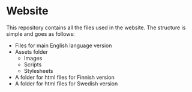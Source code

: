 # Website

This repository contains all the files used in the website. The structure is simple and goes as follows:
* Files for main English language version
* Assets folder
  * Images
  * Scripts
  * Stylesheets
* A folder for html files for Finnish version
* A folder for html files for Swedish version
